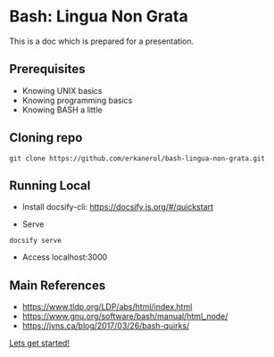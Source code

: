 # Bash: Lingua Non Grata

This is a doc which is prepared for a presentation.


## Prerequisites

- Knowing UNIX basics
- Knowing programming basics
- Knowing BASH a little

## Cloning repo
```
git clone https://github.com/erkanerol/bash-lingua-non-grata.git
```

## Running Local
- Install docsify-cli: https://docsify.js.org/#/quickstart

- Serve
```
docsify serve
```

- Access localhost:3000

## Main References

- https://www.tldp.org/LDP/abs/html/index.html
- https://www.gnu.org/software/bash/manual/html_node/
- https://jvns.ca/blog/2017/03/26/bash-quirks/

[Lets get started!](/slides/intro/aboutme)